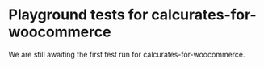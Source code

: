 # Playground tests for calcurates-for-woocommerce
We are still awaiting the first test run for calcurates-for-woocommerce.
